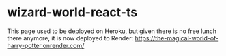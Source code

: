 # wizard-world-react-ts

This page used to be deployed on Heroku, but given there is no free lunch there anymore, it is now deployed to Render: https://the-magical-world-of-harry-potter.onrender.com/
